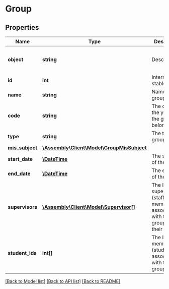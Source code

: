 # Group

## Properties
Name | Type | Description | Notes
------------ | ------------- | ------------- | -------------
**object** | **string** | Descriminator | [optional] [default to 'group']
**id** | **int** | Internal stable ID | [optional] 
**name** | **string** | Name of the group | [optional] 
**code** | **string** | The code of the year that the group belongs to | [optional] 
**type** | **string** | The type of group | [optional] 
**mis_subject** | [**\Assembly\Client\Model\GroupMisSubject**](GroupMisSubject.md) |  | [optional] 
**start_date** | [**\DateTime**](\DateTime.md) | The start date of the group | [optional] 
**end_date** | [**\DateTime**](\DateTime.md) | The end date of the group | [optional] 
**supervisors** | [**\Assembly\Client\Model\Supervisor[]**](Supervisor.md) | The IDs of supervisors (staff members) associated with the group and their role | [optional] 
**student_ids** | **int[]** | The IDs of members (students) associated with the group | [optional] 

[[Back to Model list]](../README.md#documentation-for-models) [[Back to API list]](../README.md#documentation-for-api-endpoints) [[Back to README]](../README.md)


